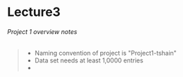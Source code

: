 # Lecture3
###### Project 1 overview notes
>- Naming convention of project is "Project1-tshain" 
>- Data set needs at least 1,0000 entries <br>
>-
